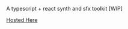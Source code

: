 A typescript + react synth and sfx toolkit [WIP]

[Hosted Here](https://master.didh8ebez498e.amplifyapp.com/)
